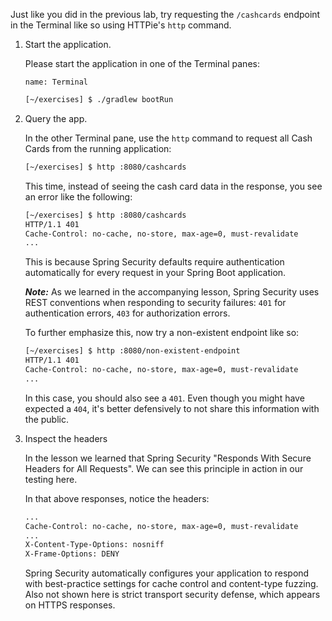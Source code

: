 Just like you did in the previous lab, try requesting the `/cashcards` endpoint in the Terminal like so using HTTPie's `http` command.

1. Start the application.

   Please start the application in one of the Terminal panes:

   ```dashboard:open-dashboard
   name: Terminal
   ```

   ```bash
   [~/exercises] $ ./gradlew bootRun
   ```

1. Query the app.

   In the other Terminal pane, use the `http` command to request all Cash Cards from the running application:

   ```bash
   [~/exercises] $ http :8080/cashcards
   ```

   This time, instead of seeing the cash card data in the response, you see an error like the following:

   ```bash
   [~/exercises] $ http :8080/cashcards
   HTTP/1.1 401
   Cache-Control: no-cache, no-store, max-age=0, must-revalidate
   ...
   ```

   This is because Spring Security defaults require authentication automatically for every request in your Spring Boot application.

   **_Note:_** As we learned in the accompanying lesson, Spring Security uses REST conventions when responding to security failures: `401` for authentication errors, `403` for authorization errors.

   To further emphasize this, now try a non-existent endpoint like so:

   ```bash
   [~/exercises] $ http :8080/non-existent-endpoint
   HTTP/1.1 401
   Cache-Control: no-cache, no-store, max-age=0, must-revalidate
   ...
   ```

   In this case, you should also see a `401`. Even though you might have expected a `404`, it's better defensively to not share this information with the public.

1. Inspect the headers

   In the lesson we learned that Spring Security "Responds With Secure Headers for All Requests". We can see this principle in action in our testing here.

   In that above responses, notice the headers:

   ```bash
   ...
   Cache-Control: no-cache, no-store, max-age=0, must-revalidate
   ...
   X-Content-Type-Options: nosniff
   X-Frame-Options: DENY
   ```

   Spring Security automatically configures your application to respond with best-practice settings for cache control and content-type fuzzing. Also not shown here is strict transport security defense, which appears on HTTPS responses.
